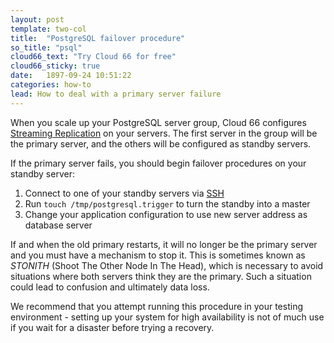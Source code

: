```yaml
---
layout: post
template: two-col
title:  "PostgreSQL failover procedure"
so_title: "psql"
cloud66_text: "Try Cloud 66 for free"
cloud66_sticky: true
date:   1897-09-24 10:51:22
categories: how-to
lead: How to deal with a primary server failure
---
```


When you scale up your PostgreSQL server group, Cloud 66 configures [Streaming Replication](http://wiki.postgresql.org/wiki/Streaming_Replication) on your servers.
The first server in the group will be the primary server, and the others will be configured as standby servers.

If the primary server fails, you should begin failover procedures on your standby server:

1. Connect to one of your standby servers via [SSH](/how-to/shell-to-your-servers.html)
2. Run `touch /tmp/postgresql.trigger` to turn the standby into a master
3. Change your application configuration to use new server address as database server

If and when the old primary restarts, it will no longer be the primary server and you must have a mechanism to stop it.
This is sometimes known as _STONITH_ (Shoot The Other Node In The Head), which is necessary to avoid situations where both
servers think they are the primary. Such a situation could lead to confusion and ultimately data loss.

We recommend that you attempt running this procedure in your testing environment - setting up your system for high availability
is not of much use if you wait for a disaster before trying a recovery.